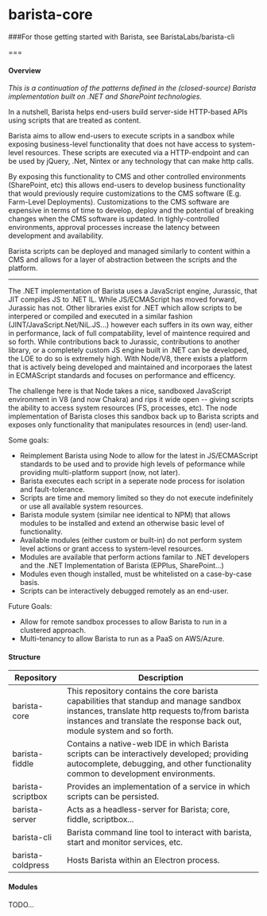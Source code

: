 ﻿# barista-core

###For those getting started with Barista, see BaristaLabs/barista-cli

===

#### Overview

*This is a continuation of the patterns defined in the (closed-source) Barista implementation built on .NET and SharePoint technologies.*

In a nutshell, Barista helps end-users build server-side HTTP-based APIs using scripts that are treated as content.

Barista aims to allow end-users to execute scripts in a sandbox while exposing business-level functionality that does not have access to system-level resources. These scripts are executed via a HTTP-endpoint and can be used by jQuery, .Net, Nintex or any technology that can make http calls.

By exposing this functionality to CMS and other controlled environments (SharePoint, etc) this allows end-users to develop business functionality that would previously require customizations to the CMS software (E.g. Farm-Level Deployments). Customizations to the CMS software are expensive in terms of time to develop, deploy and the potential of breaking changes when the CMS software is updated. In tighly-controlled environments, approval processes increase the latency between development and availability.

Barista scripts can be deployed and managed similarly to content within a CMS and allows for a layer of abstraction between the scripts and the platform.

---

The .NET implementation of Barista uses a JavaScript engine, Jurassic, that JIT compiles JS to .NET IL. While JS/ECMAScript has moved forward, Jurassic has not. Other libraries exist for .NET which allow scripts to be interpered or compiled and executed in a similar fashion (JINT/JavaScript.Net/NiL.JS...) however each suffers in its own way, either in performance, lack of full compatability, level of maintence required and so forth. While contributions back to Jurassic, contributions to another library, or a completely custom JS engine built in .NET can be developed, the LOE to do so is extremely high. With Node/V8, there exists a platform that is actively being developed and maintained and incorporaes the latest in ECMAScript standards and focuses on performance and efficency.

The challenge here is that Node takes a nice, sandboxed JavaScript environment in V8 (and now Chakra) and rips it wide open -- giving scripts the ability to access system resources (FS, processes, etc). The node implementation of Barista closes this sandbox back up to Barista scripts and exposes only functionality that manipulates resources in (end) user-land.

Some goals:
* Reimplement Barista using Node to allow for the latest in JS/ECMAScript standards to be used and to provide high levels of peformance while providing multi-platform support (now, not later).
* Barista executes each script in a seperate node process for isolation and fault-tolerance.
* Scripts are time and memory limited so they do not execute indefinitely or use all available system resources.
* Barista module system (similar nee identical to NPM) that allows modules to be installed and extend an otherwise basic level of functionality.
* Available modules (either custom or built-in) do not perform system level actions or grant access to system-level resources.
* Modules are available that perform actions familar to .NET developers and the .NET Implementation of Barista (EPPlus, SharePoint...)
* Modules even though installed, must be whitelisted on a case-by-case basis.
* Scripts can be interactively debugged remotely as an end-user.

Future Goals:
* Allow for remote sandbox processes to allow Barista to run in a clustered approach.
* Multi-tenancy to allow Barista to run as a PaaS on AWS/Azure. 

#### Structure

Repository | Description
---------- | -----------
barista-core | This repository contains the core barista capabilities that standup and manage sandbox instances, translate http requests to/from barista instances and translate the response back out, module system and so forth.
barista-fiddle |  Contains a native-web IDE in which Barista scripts can be interactively developed; providing autocomplete, debugging, and other functionality common to development environments.
barista-scriptbox |  Provides an implementation of a service in which scripts can be persisted.
barista-server | Acts as a headless-server for Barista; core, fiddle, scriptbox...
barista-cli | Barista command line tool to interact with barista, start and monitor services, etc.
barista-coldpress | Hosts Barista within an Electron process.

#### Modules
TODO...
